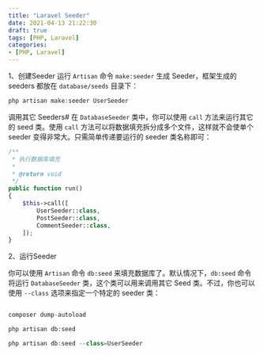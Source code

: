 ```yaml
---
title: "Laravel Seeder"
date: 2021-04-13 21:22:30
draft: true
tags: [PHP, Laravel]
categories:
- [PHP, Laravel]
---
```


1、创建Seeder
运行 `Artisan` 命令 `make:seeder` 生成 Seeder，框架生成的 seeders 都放在 `database/seeds` 目录下：
```php
php artisan make:seeder UserSeeder
```
调用其它 Seeders#
在 `DatabaseSeeder` 类中，你可以使用 `call` 方法来运行其它的 seed 类。使用 `call` 方法可以将数据填充拆分成多个文件，这样就不会使单个 seeder 变得非常大。只需简单传递要运行的 seeder 类名称即可：

```php
/**
 * 执行数据库填充
 *
 * @return void
 */
public function run()
{
    $this->call([
        UserSeeder::class,
        PostSeeder::class,
        CommentSeeder::class,
    ]);
}
```

2、运行Seeder

你可以使用 `Artisan` 命令 `db:seed` 来填充数据库了。默认情况下，`db:seed` 命令将运行 `DatabaseSeeder` 类，这个类可以用来调用其它 Seed 类。不过，你也可以使用 `--class` 选项来指定一个特定的 seeder 类：

```php

composer dump-autoload

php artisan db:seed

php artisan db:seed --class=UserSeeder

```







